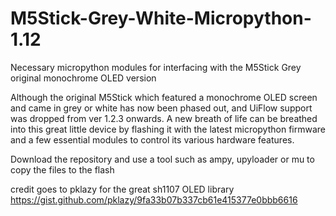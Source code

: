 # M5Stick-Grey-White-Micropython-1.12
Necessary micropython modules for interfacing with the M5Stick Grey original monochrome OLED version 

Although the original M5Stick which featured a monochrome OLED screen and came in grey or white
has now been phased out, and UiFlow support was dropped from ver 1.2.3 onwards. 
A new breath of life can be breathed into this great little device by flashing it with the latest micropython
firmware and a few essential modules to control its various hardware features.

Download the repository and use a tool such as ampy, upyloader or mu to copy the files to the flash

credit goes to 
pklazy for the great sh1107 OLED library https://gist.github.com/pklazy/9fa33b07b337cb61e415377e0bbb6616
